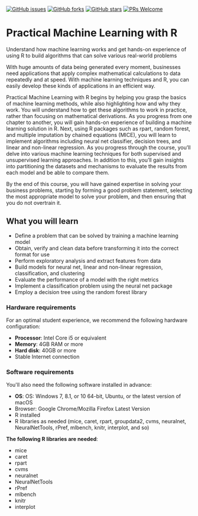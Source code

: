 [![GitHub issues](https://img.shields.io/github/issues/TrainingByPackt/Practical-Machine-Learning-with-R.svg)](https://github.com/TrainingByPackt/Practical-Machine-Learning-with-R/issues)
[![GitHub forks](https://img.shields.io/github/forks/TrainingByPackt/Practical-Machine-Learning-with-R.svg)](https://github.com/TrainingByPackt/Practical-Machine-Learning-with-R/network)
[![GitHub stars](https://img.shields.io/github/stars/TrainingByPackt/Practical-Machine-Learning-with-R.svg)](https://github.com/TrainingByPackt/Practical-Machine-Learning-with-R/stargazers)
[![PRs Welcome](https://img.shields.io/badge/PRs-welcome-brightgreen.svg)](https://github.com/TrainingByPackt/Practical-Machine-Learning-with-R/pulls)



# Practical Machine Learning with R
Understand how machine learning works and get hands-on experience of using R to build algorithms that can solve various real-world problems 

With huge amounts of data being generated every moment, businesses need applications that apply complex mathematical calculations to data repeatedly and at speed. With machine learning techniques and R, you can easily develop these kinds of applications in an efficient way.

Practical Machine Learning with R begins by helping you grasp the basics of machine learning methods, while also highlighting how and why they work. You will understand how to get these algorithms to work in practice, rather than focusing on mathematical derivations. As you progress from one chapter to another, you will gain hands-on experience of building a machine learning solution in R. Next, using R packages such as rpart, random forest, and multiple imputation by chained equations (MICE), you will learn to implement algorithms including neural net classifier, decision trees, and linear and non-linear regression. As you progress through the course, you’ll delve into various machine learning techniques for both supervised and unsupervised learning approaches. In addition to this, you’ll gain insights into partitioning the datasets and mechanisms to evaluate the results from each model and be able to compare them. 

By the end of this course, you will have gained expertise in solving your business problems, starting by forming a good problem statement, selecting the most appropriate model to solve your problem, and then ensuring that you do not overtrain it.


## What you will learn
* Define a problem that can be solved by training a machine learning model
* Obtain, verify and clean data before transforming it into the correct format for use
* Perform exploratory analysis and extract features from data
* Build models for neural net, linear and non-linear regression, classification, and clustering
* Evaluate the performance of a model with the right metrics
* Implement a classification problem using the neural net package
* Employ a decision tree using the random forest library




### Hardware requirements
For an optimal student experience, we recommend the following hardware configuration:
* **Processor**: Intel Core i5 or equivalent
* **Memory**: 4GB RAM or more
* **Hard disk**: 40GB or more
* Stable Internet connection



### Software requirements
You'll also need the following software installed in advance:
* **OS**: OS: Windows 7, 8.1, or 10 64-bit, Ubuntu, or the latest version of macOS
* Browser: Google Chrome/Mozilla Firefox Latest Version
* R installed
* R libraries as needed (mice, caret, rpart, groupdata2, cvms, neuralnet, NeuralNetTools, rPref, mlbench, knitr, interplot, and so)


**The following R libraries are needed**:
* mice
* caret
* rpart
* cvms
* neuralnet
* NeuralNetTools
* rPref
* mlbench
* knitr
* interplot





